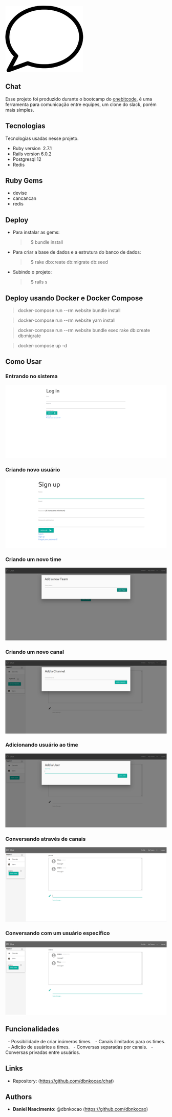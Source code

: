 ![Logo of the project](https://github.com/dbnkocao/chat/blob/master/public/readme_images/logo.png)
## Chat

Esse projeto foi produzido durante o bootcamp do [onebitcode](https://onebitcode.com/), é uma ferramenta para comunicação entre equipes, um clone do slack, porém mais simples.


## Tecnologias

Tecnologias usadas nesse projeto.

* Ruby version  2.7.1
* Rails version 6.0.2
* Postgresql 12
* Redis


## Ruby Gems
* devise
* cancancan
* redis

## Deploy

* Para instalar as gems:
  >    $ bundle install
* Para criar a base de dados e a estrutura do banco de dados:
  >    $ rake db:create db:migrate db:seed
* Subindo o projeto:
  >    $ rails s

## Deploy usando Docker e Docker Compose

  > docker-compose run --rm website bundle install

  > docker-compose run --rm website yarn install

  > docker-compose run --rm website bundle exec rake db:create db:migrate

  > docker-compose up -d

## Como Usar
### Entrando no sistema
![login](https://github.com/dbnkocao/chat/blob/master/public/readme_images/login.png)

### Criando novo usuário
![siign up](https://github.com/dbnkocao/chat/blob/master/public/readme_images/signup.png)

### Criando um novo time
![new team](https://github.com/dbnkocao/chat/blob/master/public/readme_images/new_team.png)

### Criando um novo canal
![new channel](https://github.com/dbnkocao/chat/blob/master/public/readme_images/new_channel.png)

### Adicionando usuário ao time
![adding user](https://github.com/dbnkocao/chat/blob/master/public/readme_images/add_user.png)

### Conversando através de canais
![channel_conversation](https://github.com/dbnkocao/chat/blob/master/public/readme_images/channel_conversation.png)

### Conversando com um usuário específico
![private_coversation](https://github.com/dbnkocao/chat/blob/master/public/readme_images/private_conversation.png)

## Funcionalidades
  - Possibilidade de criar inúmeros times.
  - Canais ilimitados para os times.
  - Adicão de usuários a times.
  - Conversas separadas por canais.
  - Conversas privadas entre usuários.

## Links
  * Repository: (https://github.com/dbnkocao/chat)

## Authors
* **Daniel Nascimento**: @dbnkocao (https://github.com/dbnkocao)
